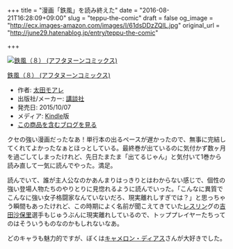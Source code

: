 +++
title = "漫画「鉄風」を読み終えた"
date = "2016-08-21T16:28:09+09:00"
slug = "teppu-the-comic"
draft = false
og_image = "http://ecx.images-amazon.com/images/I/61dsDDzZQlL.jpg"
original_url = "http://june29.hatenablog.jp/entry/teppu-the-comic"

+++

<p></p>
<div class="hatena-asin-detail">
<a href="http://www.amazon.co.jp/exec/obidos/ASIN/B015SGHPAS/cameralady-22/"><img src="http://ecx.images-amazon.com/images/I/61dsDDzZQlL._SL160_.jpg" class="hatena-asin-detail-image" alt="鉄風（８） (アフタヌーンコミックス)" title="鉄風（８） (アフタヌーンコミックス)"></a><div class="hatena-asin-detail-info">
<p class="hatena-asin-detail-title"><a href="http://www.amazon.co.jp/exec/obidos/ASIN/B015SGHPAS/cameralady-22/">鉄風（８） (アフタヌーンコミックス)</a></p>
<ul>
<li>
<span class="hatena-asin-detail-label">作者:</span> <a class="keyword" href="http://d.hatena.ne.jp/keyword/%C2%C0%C5%C4%A5%E2%A5%A2%A5%EC">太田モアレ</a>
</li>
<li>
<span class="hatena-asin-detail-label">出版社/メーカー:</span> <a class="keyword" href="http://d.hatena.ne.jp/keyword/%B9%D6%C3%CC%BC%D2">講談社</a>
</li>
<li>
<span class="hatena-asin-detail-label">発売日:</span> 2015/10/07</li>
<li>
<span class="hatena-asin-detail-label">メディア:</span> <a class="keyword" href="http://d.hatena.ne.jp/keyword/Kindle">Kindle</a>版</li>
<li><a href="http://d.hatena.ne.jp/asin/B015SGHPAS/cameralady-22" target="_blank">この商品を含むブログを見る</a></li>
</ul>
</div>
<div class="hatena-asin-detail-foot"></div>
</div>

<p>クセの強い漫画だったなあ！単行本の出るペースが遅かったので、無事に完結してくれてよかったなぁとほっとしている。最終巻が出ているのに気付かず数ヶ月を過ごしてしまったけれど、先日たまたま「出てるじゃん」と気付いて1巻から読み直して一気に読んでやった。満足。</p>

<p>読んでいて、誰が主人公なのかあんまりはっきりとはわからない感じで、個性の強い登場人物たちのやりとりに見惚れるように読んでいった。「こんなに異質でこんなに強い女子格闘家なんていないだろ、現実離れしすぎでは？」と思っちゃう瞬間もあったけれど、この時期によく名前が聞こえてきていた<a class="keyword" href="http://d.hatena.ne.jp/keyword/%A5%EC%A5%B9%A5%EA%A5%F3">レスリン</a>グの<a class="keyword" href="http://d.hatena.ne.jp/keyword/%B5%C8%C5%C4%BA%BB%CA%DD%CE%A4">吉田沙保里</a>選手もじゅうぶんに現実離れしているので、トッププレイヤーたちってのはそういうものなのかもしれないなあ。</p>

<p>どのキャラも魅力的ですが、ぼくは<a class="keyword" href="http://d.hatena.ne.jp/keyword/%A5%AD%A5%E3%A5%E1%A5%ED%A5%F3%A1%A6%A5%C7%A5%A3%A5%A2%A5%B9">キャメロン・ディアス</a>さんが大好きでした。</p>